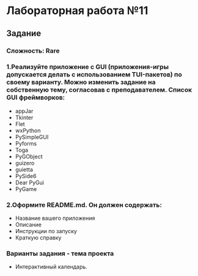 # Лабораторная работа №11
## Задание 
### Сложность: Rare

### 1.Реализуйте приложение с GUI (приложения-игры допускается делать с использованием TUI-пакетов) по своему варианту. Можно изменить задание на собственную тему, согласовав с преподавателем. Список GUI фреймворков:

* appJar
* Tkinter
* Flet
* wxPython
* PySimpleGUI
* Pyforms
* Toga
* PyGObject
* guizero
* guietta
* PySide6
* Dear PyGui
* PyGame
### 2.Оформите README.md. Он должен содержать:

* Название вашего приложения
* Описание
* Инструкции по запуску
* Краткую справку


### Варианты задания - тема проекта
* Интерактивный календарь.


